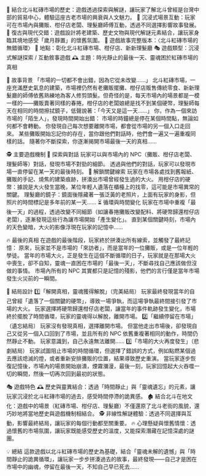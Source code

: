 🔹 結合北斗紅磚市場的歷史：遊戲透過探索與解謎，讓玩家了解北斗曾經是台灣中部的貿易中心，體驗這座古老市場的興衰與人文魅力。
🔹 沉浸式場景互動：玩家可在市場內與攤販、柑仔店老闆、理髮廳師傅互動，透過不同選擇影響故事發展。
🔹 復古與現代交錯：遊戲設計將老建築、歷史文物與現代解謎元素結合，讓玩家身臨其境地感受「歲月靜置」的懷舊氛圍。
🔮 遊戲故事完整版本：〈北斗紅磚市場的無錯循環〉
📍 地點：彰化北斗紅磚市場、柑仔店、新新理髮廳
🎭 遊戲類型：沉浸式解謎探索 / 互動敘事遊戲
🕰 主題：時光靜止的最後一天、靈魂困於紅磚市場的真相

📖 故事背景
「市場的一切都不會出錯，因為它從未改變……」
北斗紅磚市場，一座充滿歷史氣息的建築，市場裡仍然有老攤販擺攤、柑仔店販售傳統零食、新新理髮廳的師傅依舊熟練地為客人修剪頭髮。但奇怪的是，每天市場內的場景都是一模一樣的——攤販賣著同樣的春捲，柑仔店的老闆娘總是找不到某個硬幣，理髮師每天在相同的時間擦拭鏡子，低聲說著：「今天又是這一天……」
你，作為一個來訪市場的「陌生人」，發現時間開始出錯：
市場的時鐘總是停在某個時間點，無論如何都不會轉動。
你發現自己每次想要離開市場，都會從市場的另一個入口走回來。
某些攤販開始忘記你的存在，當你跟他們對話時，他們會一遍又一遍重複同樣的話。
隨著你不斷探索，你逐漸揭開市場最後一天的真相……

🕵️ 主要遊戲機制
🔎 探索與對話
玩家可以與市場內的 NPC（攤販、柑仔店老闆、理髮師等）對話，發現市場不對勁的細節。
透過與他們的對話，玩家可以發現市場一直停留在某一天的最後時刻。
📜 解鎖關鍵線索
玩家在市場各處找到舊報紙、攤販的手記、燒焦的建築痕跡，拼湊出市場曾經發生過的大火。
用柑仔店的硬幣：據說是大火發生當晚，某位年輕人遺落在櫃檯上的找零，這可能是市場異常的關鍵。
理髮廳的鏡子：鏡面後隱藏著一張泛黃的老照片，上面有玩家的身影，但照片的時間標記是多年前的某一天……
⏳ 循環與時間變化
玩家在市場中重複「最後一天」的過程，透過改變不同細節（如讓春捲攤販改變配料、將硬幣歸還柑仔店老闆），逐漸發現這些行為讓市場開始「產生變化」。
直到某個關鍵時刻，市場內的天色變暗，大火的影像浮現在玩家的記憶中……

🔥 最後的真相
在遊戲的最後階段，玩家終於拼湊出所有線索，並觸發了最終記憶：
原來，玩家並不是市場的「來訪者」，而是當年的一位攤販，或是一位年輕的學徒。
當年的市場大火，正是發生在這個不斷循環的日子，玩家就是在那場大火中喪生，卻不自知，靈魂一直困在市場的「最後一天」，不斷尋找自己應該做但沒做的事情。
市場內所有的 NPC 其實都只是記憶的殘影，他們的言行僅是當年市場發生火災前的一瞬間。

📜 結局設計
1️⃣「解開真相，靈魂獲得解脫」（完美結局）
玩家最終發現當年的自己曾經「遺落了一個關鍵的硬幣」，導致一場爭執，而這場爭執最終間接引發了市場的大火。
玩家選擇將硬幣歸還柑仔店老闆，讓當年的事件軌跡發生變化，市場終於擺脫了時間循環，玩家的靈魂得以解脫，離開市場。
2️⃣「繼續停留在市場」（遺忘結局）
玩家沒有發現真相，選擇離開市場。
但當他走出市場後，卻發現自己又從另一個入口回到了市場，並且所有的 NPC 依舊重複著相同的動作，時間仍然靜止不動。
玩家意識到，自己永遠無法離開……
3️⃣「市場的大火再度發生」（悲劇結局）
玩家試圖阻止市場的時間循環，但選擇了錯誤的方式，例如點燃某個過去應該熄滅的燈，或者重新安排攤販的位置，結果導致歷史重演。
當玩家逐步恢復記憶後，市場內的場景開始崩潰，煙霧瀰漫，最後一刻，玩家回憶起大火吞噬一切的瞬間，然後一切再次回到最初的狀態。

🎭 遊戲特色
🕰 歷史與靈異結合：透過「時間靜止」與「靈魂遺忘」的元素，讓玩家沉浸於北斗紅磚市場的過去，感受時間停滯的詭異感。
🏚 結合北斗在地文化：遊戲中的場景（紅磚市場、柑仔店、理髮廳）不僅還原了北斗老街的風貌，還巧妙地將當地歷史與遊戲機制相結合。
🕵️ 非線性解謎體驗：透過不同選擇與互動，影響最終結局，讓玩家的每個行動都至關重要。
🔥 心理懸疑與懷舊情懷：透過懷舊的市場氛圍，讓玩家既能感受歷史的溫度，又能探索潛藏在記憶深處的謎團。

💡 總結
這款遊戲以北斗紅磚市場的歷史為基礎，結合「靈魂未解的遺憾」與「時間靜止的詭異循環」，讓玩家一步步拼湊過去的故事，最終發現——自己才是困在市場中的幽魂，停留在最後一天，不知自己早已死去……
